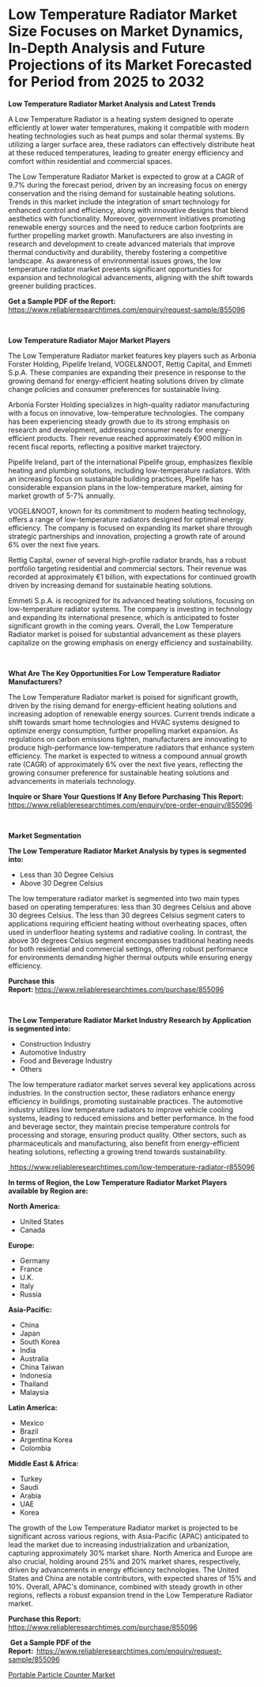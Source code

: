 <p><h1>Low Temperature Radiator Market Size Focuses on Market Dynamics, In-Depth Analysis and Future Projections of its Market Forecasted for Period from 2025 to 2032</h1></p><p><strong>Low Temperature Radiator Market Analysis and Latest Trends</strong></p>
<p><p>A Low Temperature Radiator is a heating system designed to operate efficiently at lower water temperatures, making it compatible with modern heating technologies such as heat pumps and solar thermal systems. By utilizing a larger surface area, these radiators can effectively distribute heat at these reduced temperatures, leading to greater energy efficiency and comfort within residential and commercial spaces.</p><p>The Low Temperature Radiator Market is expected to grow at a CAGR of 9.7% during the forecast period, driven by an increasing focus on energy conservation and the rising demand for sustainable heating solutions. Trends in this market include the integration of smart technology for enhanced control and efficiency, along with innovative designs that blend aesthetics with functionality. Moreover, government initiatives promoting renewable energy sources and the need to reduce carbon footprints are further propelling market growth. Manufacturers are also investing in research and development to create advanced materials that improve thermal conductivity and durability, thereby fostering a competitive landscape. As awareness of environmental issues grows, the low temperature radiator market presents significant opportunities for expansion and technological advancements, aligning with the shift towards greener building practices.</p></p>
<p><strong>Get a Sample PDF of the Report:&nbsp;</strong> <a href="https://www.reliableresearchtimes.com/enquiry/request-sample/855096?utm_campaign=2204&utm_medium=2&utm_source=Github&utm_content=ia&utm_term=17022025&utm_id=low-temperature-radiator">https://www.reliableresearchtimes.com/enquiry/request-sample/855096</a></p>
<p>&nbsp;</p>
<p><strong>Low Temperature Radiator Major Market Players</strong></p>
<p><p>The Low Temperature Radiator market features key players such as Arbonia Forster Holding, Pipelife Ireland, VOGEL&NOOT, Rettig Capital, and Emmeti S.p.A. These companies are expanding their presence in response to the growing demand for energy-efficient heating solutions driven by climate change policies and consumer preferences for sustainable living.</p><p>Arbonia Forster Holding specializes in high-quality radiator manufacturing with a focus on innovative, low-temperature technologies. The company has been experiencing steady growth due to its strong emphasis on research and development, addressing consumer needs for energy-efficient products. Their revenue reached approximately €900 million in recent fiscal reports, reflecting a positive market trajectory.</p><p>Pipelife Ireland, part of the international Pipelife group, emphasizes flexible heating and plumbing solutions, including low-temperature radiators. With an increasing focus on sustainable building practices, Pipelife has considerable expansion plans in the low-temperature market, aiming for market growth of 5-7% annually.</p><p>VOGEL&NOOT, known for its commitment to modern heating technology, offers a range of low-temperature radiators designed for optimal energy efficiency. The company is focused on expanding its market share through strategic partnerships and innovation, projecting a growth rate of around 6% over the next five years.</p><p>Rettig Capital, owner of several high-profile radiator brands, has a robust portfolio targeting residential and commercial sectors. Their revenue was recorded at approximately €1 billion, with expectations for continued growth driven by increasing demand for sustainable heating solutions.</p><p>Emmeti S.p.A. is recognized for its advanced heating solutions, focusing on low-temperature radiator systems. The company is investing in technology and expanding its international presence, which is anticipated to foster significant growth in the coming years. Overall, the Low Temperature Radiator market is poised for substantial advancement as these players capitalize on the growing emphasis on energy efficiency and sustainability.</p></p>
<p>&nbsp;</p>
<p><strong>What Are The Key Opportunities For Low Temperature Radiator Manufacturers?</strong></p>
<p><p>The Low Temperature Radiator market is poised for significant growth, driven by the rising demand for energy-efficient heating solutions and increasing adoption of renewable energy sources. Current trends indicate a shift towards smart home technologies and HVAC systems designed to optimize energy consumption, further propelling market expansion. As regulations on carbon emissions tighten, manufacturers are innovating to produce high-performance low-temperature radiators that enhance system efficiency. The market is expected to witness a compound annual growth rate (CAGR) of approximately 6% over the next five years, reflecting the growing consumer preference for sustainable heating solutions and advancements in materials technology.</p></p>
<p><strong>Inquire or Share Your Questions If Any Before Purchasing This Report:</strong> <a href="https://www.reliableresearchtimes.com/enquiry/pre-order-enquiry/855096?utm_campaign=2204&utm_medium=2&utm_source=Github&utm_content=ia&utm_term=17022025&utm_id=low-temperature-radiator">https://www.reliableresearchtimes.com/enquiry/pre-order-enquiry/855096</a></p>
<p>&nbsp;</p>
<p><strong>Market Segmentation</strong></p>
<p><strong>The Low Temperature Radiator Market Analysis by types is segmented into:</strong></p>
<p><ul><li>Less than 30 Degree Celsius</li><li>Above 30 Degree Celsius</li></ul></p>
<p><p>The low temperature radiator market is segmented into two main types based on operating temperatures: less than 30 degrees Celsius and above 30 degrees Celsius. The less than 30 degrees Celsius segment caters to applications requiring efficient heating without overheating spaces, often used in underfloor heating systems and radiative cooling. In contrast, the above 30 degrees Celsius segment encompasses traditional heating needs for both residential and commercial settings, offering robust performance for environments demanding higher thermal outputs while ensuring energy efficiency.</p></p>
<p><strong>Purchase this Report:&nbsp;</strong><a href="https://www.reliableresearchtimes.com/purchase/855096?utm_campaign=2204&utm_medium=2&utm_source=Github&utm_content=ia&utm_term=17022025&utm_id=low-temperature-radiator">https://www.reliableresearchtimes.com/purchase/855096</a></p>
<p>&nbsp;</p>
<p><strong>The Low Temperature Radiator Market Industry Research by Application is segmented into:</strong></p>
<p><ul><li>Construction Industry</li><li>Automotive Industry</li><li>Food and Beverage Industry</li><li>Others</li></ul></p>
<p><p>The low temperature radiator market serves several key applications across industries. In the construction sector, these radiators enhance energy efficiency in buildings, promoting sustainable practices. The automotive industry utilizes low temperature radiators to improve vehicle cooling systems, leading to reduced emissions and better performance. In the food and beverage sector, they maintain precise temperature controls for processing and storage, ensuring product quality. Other sectors, such as pharmaceuticals and manufacturing, also benefit from energy-efficient heating solutions, reflecting a growing trend towards sustainability.</p></p>
<p><a href="https://www.reliableresearchtimes.com/low-temperature-radiator-r855096?utm_campaign=2204&utm_medium=2&utm_source=Github&utm_content=ia&utm_term=17022025&utm_id=low-temperature-radiator">&nbsp;https://www.reliableresearchtimes.com/low-temperature-radiator-r855096</a></p>
<p><strong>In terms of Region, the Low Temperature Radiator Market Players available by Region are:</strong></p>
<p>
    <p> <strong> North America: </strong>
        <ul>
            <li>United States</li>
            <li>Canada</li>
        </ul>
        </p> 
    <p> <strong> Europe: </strong>
        <ul>
            <li>Germany</li>
            <li>France</li>
            <li>U.K.</li>
            <li>Italy</li>
            <li>Russia</li>
        </ul>
        </p> 
    <p> <strong> Asia-Pacific: </strong>
        <ul>
            <li>China</li>
            <li>Japan</li>
            <li>South Korea</li>
            <li>India</li>
            <li>Australia</li>
            <li>China Taiwan</li>
            <li>Indonesia</li>
            <li>Thailand</li>
            <li>Malaysia</li>
        </ul>
        </p> 
    <p> <strong> Latin America: </strong>
        <ul>
            <li>Mexico</li>
            <li>Brazil</li>
            <li>Argentina Korea</li>
            <li>Colombia</li>
        </ul>
        </p> 
    <p> <strong> Middle East & Africa: </strong>
        <ul>
            <li>Turkey</li>
            <li>Saudi</li>
            <li>Arabia</li>
            <li>UAE</li>
            <li>Korea</li>
        </ul>
    </p>
    </p>
<p><p>The growth of the Low Temperature Radiator market is projected to be significant across various regions, with Asia-Pacific (APAC) anticipated to lead the market due to increasing industrialization and urbanization, capturing approximately 30% market share. North America and Europe are also crucial, holding around 25% and 20% market shares, respectively, driven by advancements in energy efficiency technologies. The United States and China are notable contributors, with expected shares of 15% and 10%. Overall, APAC's dominance, combined with steady growth in other regions, reflects a robust expansion trend in the Low Temperature Radiator market.</p></p>
<p><strong>Purchase this Report: </strong><a href="https://www.reliableresearchtimes.com/purchase/855096?utm_campaign=2204&utm_medium=2&utm_source=Github&utm_content=ia&utm_term=17022025&utm_id=low-temperature-radiator">https://www.reliableresearchtimes.com/purchase/855096</a></p>
<p>&nbsp;<strong>Get a Sample PDF of the Report:&nbsp;&nbsp;</strong><a href="https://www.reliableresearchtimes.com/enquiry/request-sample/855096?utm_campaign=2204&utm_medium=2&utm_source=Github&utm_content=ia&utm_term=17022025&utm_id=low-temperature-radiator">https://www.reliableresearchtimes.com/enquiry/request-sample/855096</a></p>
<p><strong></strong></p>
<p><p><a href="https://github.com/tambraunrue691969/Market-Research-Report-List-1/blob/main/portable-particle-counter-market.md?utm_campaign=2204&utm_medium=2&utm_source=Github&utm_content=ia&utm_term=17022025&utm_id=low-temperature-radiator">Portable Particle Counter Market</a></p></p>